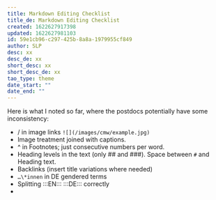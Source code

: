 ```yaml
---
title: Markdown Editing Checklist
title_de: Markdown Editing Checklist
created: 1622627917398
updated: 1622627981103
id: 59e1cb96-c297-425b-8a8a-1979955cf849
author: SLP
desc: xx
desc_de: xx
short_desc: xx
short_desc_de: xx
tao_type: theme
date_start: ""
date_end: ""
---
```

Here is what I noted so far, where the postdocs potentially have some inconsistency:

* / in image links `![](/images/cmw/example.jpg)`
* Image treatment joined with captions.
* ^ in Footnotes; just consecutive numbers per word.
* Heading levels in the text (only ## and ###). Space between `#` and Heading text.
* Backlinks (insert title variations where needed)
* `…\*innen` in DE gendered terms
* Splitting :::EN::: :::DE::: correctly
*